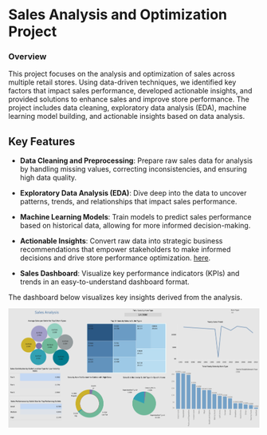 
# **Sales Analysis and Optimization Project**

### **Overview**
This project focuses on the analysis and optimization of sales across multiple retail stores. Using data-driven techniques, we identified key factors that impact sales performance, developed actionable insights, and provided solutions to enhance sales and improve store performance. The project includes data cleaning, exploratory data analysis (EDA), machine learning model building, and actionable insights based on data analysis.

## Key Features

- **Data Cleaning and Preprocessing**: Prepare raw sales data for analysis by handling missing values, correcting inconsistencies, and ensuring high data quality.
  
- **Exploratory Data Analysis (EDA)**: Dive deep into the data to uncover patterns, trends, and relationships that impact sales performance.

- **Machine Learning Models**: Train models to predict sales performance based on historical data, allowing for more informed decision-making.

- **Actionable Insights**: Convert raw data into strategic business recommendations that empower stakeholders to make informed decisions and drive store performance optimization.  [here](documents/Data_driven_solution/Insights.md).

- **Sales Dashboard**: Visualize key performance indicators (KPIs) and trends in an easy-to-understand dashboard format.

The dashboard below visualizes key insights derived from the analysis.

![Alt text](https://github.com/HadeelAls618/Sales-Analysis-and-Optimization-Project/blob/main/documents/Dashboard/sales_dashbored.png)





